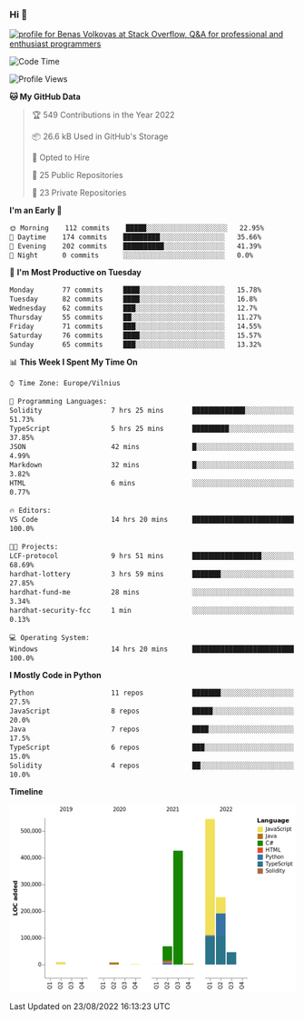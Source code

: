 ### Hi 👋
<a href="https://stackoverflow.com/users/14954249/benas-volkovas"><img src="https://stackoverflow.com/users/flair/14954249.png?theme=dark" width="208" height="58" alt="profile for Benas Volkovas at Stack Overflow, Q&amp;A for professional and enthusiast programmers" title="profile for Benas Volkovas at Stack Overflow, Q&amp;A for professional and enthusiast programmers"></a>

<!--START_SECTION:waka-->
![Code Time](http://img.shields.io/badge/Code%20Time-822%20hrs%2030%20mins-blue)

![Profile Views](http://img.shields.io/badge/Profile%20Views-0-blue)

**🐱 My GitHub Data** 

> 🏆 549 Contributions in the Year 2022
 > 
> 📦 26.6 kB Used in GitHub's Storage 
 > 
> 💼 Opted to Hire
 > 
> 📜 25 Public Repositories 
 > 
> 🔑 23 Private Repositories  
 > 
**I'm an Early 🐤** 

```text
🌞 Morning    112 commits    █████░░░░░░░░░░░░░░░░░░░░   22.95% 
🌆 Daytime    174 commits    █████████░░░░░░░░░░░░░░░░   35.66% 
🌃 Evening    202 commits    ██████████░░░░░░░░░░░░░░░   41.39% 
🌙 Night      0 commits      ░░░░░░░░░░░░░░░░░░░░░░░░░   0.0%

```
📅 **I'm Most Productive on Tuesday** 

```text
Monday       77 commits     ████░░░░░░░░░░░░░░░░░░░░░   15.78% 
Tuesday      82 commits     ████░░░░░░░░░░░░░░░░░░░░░   16.8% 
Wednesday    62 commits     ███░░░░░░░░░░░░░░░░░░░░░░   12.7% 
Thursday     55 commits     ██░░░░░░░░░░░░░░░░░░░░░░░   11.27% 
Friday       71 commits     ███░░░░░░░░░░░░░░░░░░░░░░   14.55% 
Saturday     76 commits     ████░░░░░░░░░░░░░░░░░░░░░   15.57% 
Sunday       65 commits     ███░░░░░░░░░░░░░░░░░░░░░░   13.32%

```


📊 **This Week I Spent My Time On** 

```text
⌚︎ Time Zone: Europe/Vilnius

💬 Programming Languages: 
Solidity                 7 hrs 25 mins       █████████████░░░░░░░░░░░░   51.73% 
TypeScript               5 hrs 25 mins       █████████░░░░░░░░░░░░░░░░   37.85% 
JSON                     42 mins             █░░░░░░░░░░░░░░░░░░░░░░░░   4.99% 
Markdown                 32 mins             █░░░░░░░░░░░░░░░░░░░░░░░░   3.82% 
HTML                     6 mins              ░░░░░░░░░░░░░░░░░░░░░░░░░   0.77%

🔥 Editors: 
VS Code                  14 hrs 20 mins      █████████████████████████   100.0%

🐱‍💻 Projects: 
LCF-protocol             9 hrs 51 mins       █████████████████░░░░░░░░   68.69% 
hardhat-lottery          3 hrs 59 mins       ███████░░░░░░░░░░░░░░░░░░   27.85% 
hardhat-fund-me          28 mins             ░░░░░░░░░░░░░░░░░░░░░░░░░   3.34% 
hardhat-security-fcc     1 min               ░░░░░░░░░░░░░░░░░░░░░░░░░   0.13%

💻 Operating System: 
Windows                  14 hrs 20 mins      █████████████████████████   100.0%

```

**I Mostly Code in Python** 

```text
Python                   11 repos            ███████░░░░░░░░░░░░░░░░░░   27.5% 
JavaScript               8 repos             █████░░░░░░░░░░░░░░░░░░░░   20.0% 
Java                     7 repos             ████░░░░░░░░░░░░░░░░░░░░░   17.5% 
TypeScript               6 repos             ███░░░░░░░░░░░░░░░░░░░░░░   15.0% 
Solidity                 4 repos             ██░░░░░░░░░░░░░░░░░░░░░░░   10.0%

```


**Timeline**

![Chart not found](https://raw.githubusercontent.com/BenasVolkovas/BenasVolkovas/main/charts/bar_graph.png) 


 Last Updated on 23/08/2022 16:13:23 UTC
<!--END_SECTION:waka-->
